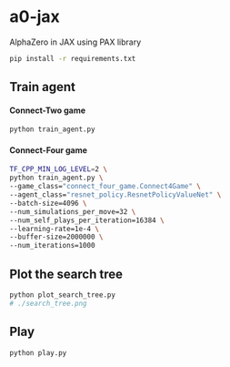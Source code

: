 # a0-jax
AlphaZero in JAX using PAX library

```sh
pip install -r requirements.txt
```


## Train agent

#### Connect-Two game


```sh
python train_agent.py
```


#### Connect-Four game

```sh
TF_CPP_MIN_LOG_LEVEL=2 \
python train_agent.py \
--game_class="connect_four_game.Connect4Game" \
--agent_class="resnet_policy.ResnetPolicyValueNet" \
--batch-size=4096 \
--num_simulations_per_move=32 \
--num_self_plays_per_iteration=16384 \
--learning-rate=1e-4 \
--buffer-size=2000000 \
--num_iterations=1000
```

## Plot the search tree

```sh
python plot_search_tree.py 
# ./search_tree.png
```

## Play

```sh
python play.py
```
